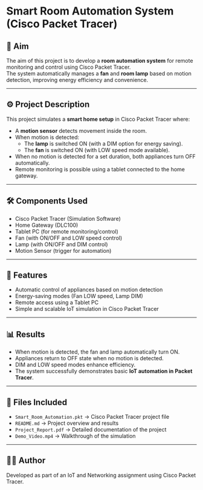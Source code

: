 # Smart Room Automation System (Cisco Packet Tracer)

## 🎯 Aim
The aim of this project is to develop a **room automation system** for remote monitoring and control using Cisco Packet Tracer.  
The system automatically manages a **fan** and **room lamp** based on motion detection, improving energy efficiency and convenience.

---

## ⚙️ Project Description
This project simulates a **smart home setup** in Cisco Packet Tracer where:
- A **motion sensor** detects movement inside the room.
- When motion is detected:
  - The **lamp** is switched ON (with a DIM option for energy saving).
  - The **fan** is switched ON (with LOW speed mode available).
- When no motion is detected for a set duration, both appliances turn OFF automatically.
- Remote monitoring is possible using a tablet connected to the home gateway.

---

## 🛠 Components Used
- Cisco Packet Tracer (Simulation Software)  
- Home Gateway (DLC100)  
- Tablet PC (for remote monitoring/control)  
- Fan (with ON/OFF and LOW speed control)  
- Lamp (with ON/OFF and DIM control)  
- Motion Sensor (trigger for automation)  

---

## 🚀 Features
- Automatic control of appliances based on motion detection  
- Energy-saving modes (Fan LOW speed, Lamp DIM)  
- Remote access using a Tablet PC  
- Simple and scalable IoT simulation in Cisco Packet Tracer  

---

## 📊 Results
- When motion is detected, the fan and lamp automatically turn ON.  
- Appliances return to OFF state when no motion is detected.  
- DIM and LOW speed modes enhance efficiency.  
- The system successfully demonstrates basic **IoT automation in Packet Tracer**.  

---

## 📂 Files Included
- `Smart_Room_Automation.pkt` → Cisco Packet Tracer project file  
- `README.md` → Project overview and results  
- `Project_Report.pdf` → Detailed documentation of the project  
- `Demo_Video.mp4` → Walkthrough of the simulation  

---

## 👨‍💻 Author
Developed as part of an IoT and Networking assignment using Cisco Packet Tracer.
